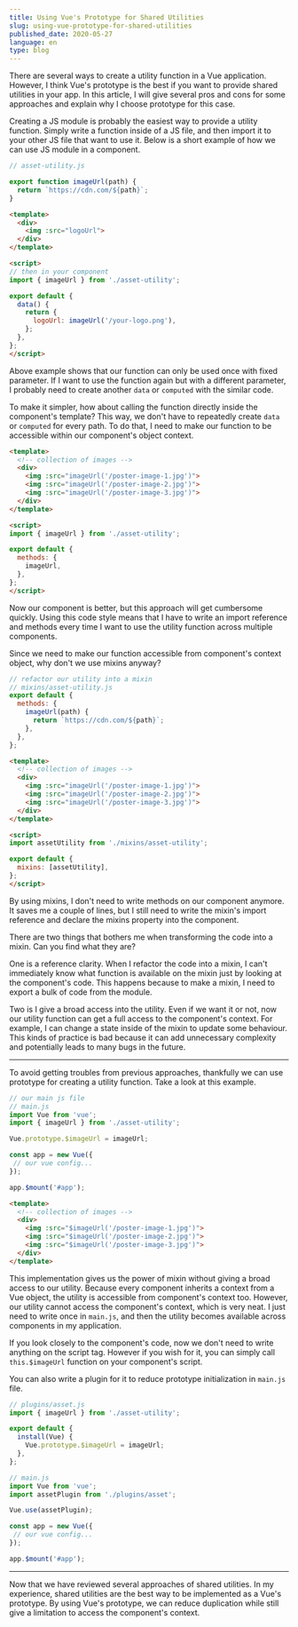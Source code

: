 ```yaml
---
title: Using Vue's Prototype for Shared Utilities
slug: using-vue-prototype-for-shared-utilities
published_date: 2020-05-27
language: en
type: blog
---
```


There are several ways to create a utility function in a Vue application. However, I think Vue's prototype is the best if you want to provide shared utilities in your app. In this article, I will give several pros and cons for some approaches and explain why I choose prototype for this case.

Creating a JS module is probably the easiest way to provide a utility function. Simply write a function inside of a JS file, and then import it to your other JS file that want to use it. Below is a short example of how we can use JS module in a component.

``` js
// asset-utility.js

export function imageUrl(path) {
  return `https://cdn.com/${path}`;
}
```
``` html
<template>
  <div>
    <img :src="logoUrl">
  </div>
</template>

<script>
// then in your component
import { imageUrl } from './asset-utility';

export default {
  data() {
    return {
      logoUrl: imageUrl('/your-logo.png'),
    };
  },
};
</script>
```

Above example shows that our function can only be used once with fixed parameter. If I want to use the function again but with a different parameter, I probably need to create another `data` or `computed` with the similar code.

To make it simpler, how about calling the function directly inside the component's template? This way, we don't have to repeatedly create `data` or `computed` for every path. To do that, I need to make our function to be accessible within our component's object context.

``` html
<template>
  <!-- collection of images -->
  <div>
    <img :src="imageUrl('/poster-image-1.jpg')">
    <img :src="imageUrl('/poster-image-2.jpg')">
    <img :src="imageUrl('/poster-image-3.jpg')">
  </div>
</template>

<script>
import { imageUrl } from './asset-utility';

export default {
  methods: {
    imageUrl,
  },
};
</script>
```

Now our component is better, but this approach will get cumbersome quickly. Using this code style means that I have to write an import reference and methods every time I want to use the utility function across multiple components.

Since we need to make our function accessible from component's context object, why don't we use mixins anyway?

``` js
// refactor our utility into a mixin
// mixins/asset-utility.js
export default {
  methods: {
    imageUrl(path) {
      return `https://cdn.com/${path}`;
    },
  },
};
```

``` html
<template>
  <!-- collection of images -->
  <div>
    <img :src="imageUrl('/poster-image-1.jpg')">
    <img :src="imageUrl('/poster-image-2.jpg')">
    <img :src="imageUrl('/poster-image-3.jpg')">
  </div>
</template>

<script>
import assetUtility from './mixins/asset-utility';

export default {
  mixins: [assetUtility],
};
</script>
```

By using mixins, I don't need to write methods on our component anymore. It saves me a couple of lines, but I still need to write the mixin's import reference and declare the mixins property into the component.

There are two things that bothers me when transforming the code into a mixin. Can you find what they are?

One is a reference clarity. When I refactor the code into a mixin, I can't immediately know what function is available on the mixin just by looking at the component's code. This happens because to make a mixin, I need to export a bulk of code from the module.

Two is I give a broad access into the utility. Even if we want it or not, now our utility function can get a full access to the component's context. For example, I can change a state inside of the mixin to update some behaviour. This kinds of practice is bad because it can add unnecessary complexity and potentially leads to many bugs in the future.

---

To avoid getting troubles from previous approaches, thankfully we can use prototype for creating a utility function. Take a look at this example.


``` js
// our main js file
// main.js
import Vue from 'vue';
import { imageUrl } from './asset-utility';

Vue.prototype.$imageUrl = imageUrl;

const app = new Vue({
 // our vue config...
});

app.$mount('#app');
```

``` html
<template>
  <!-- collection of images -->
  <div>
    <img :src="$imageUrl('/poster-image-1.jpg')">
    <img :src="$imageUrl('/poster-image-2.jpg')">
    <img :src="$imageUrl('/poster-image-3.jpg')">
  </div>
</template>
```

This implementation gives us the power of mixin without giving a broad access to our utility. Because every component inherits a context from a Vue object, the utility is accessible from component's context too. However, our utility cannot access the component's context, which is very neat. I just need to write once in `main.js`, and then the utility becomes available across components in my application.

If you look closely to the component's code, now we don't need to write anything on the script tag. However if you wish for it, you can simply call `this.$imageUrl` function on your component's script.

You can also write a plugin for it to reduce prototype initialization in `main.js` file.

``` js
// plugins/asset.js
import { imageUrl } from './asset-utility';

export default {
  install(Vue) {
    Vue.prototype.$imageUrl = imageUrl;
  },
};

// main.js
import Vue from 'vue';
import assetPlugin from './plugins/asset';

Vue.use(assetPlugin);

const app = new Vue({
 // our vue config...
});

app.$mount('#app');
```

---


Now that we have reviewed several approaches of shared utilities. In my experience, shared utilities are the best way to be implemented as a Vue's prototype. By using Vue's prototype, we can reduce duplication while still give a limitation to access the component's context.

